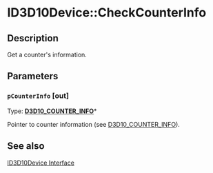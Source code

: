 # ID3D10Device::CheckCounterInfo

## Description

Get a counter's information.

## Parameters

### `pCounterInfo` [out]

Type: **[D3D10_COUNTER_INFO](https://learn.microsoft.com/windows/desktop/api/d3d10/ns-d3d10-d3d10_counter_info)***

Pointer to counter information (see [D3D10_COUNTER_INFO](https://learn.microsoft.com/windows/desktop/api/d3d10/ns-d3d10-d3d10_counter_info)).

## See also

[ID3D10Device Interface](https://learn.microsoft.com/windows/desktop/api/d3d10/nn-d3d10-id3d10device)